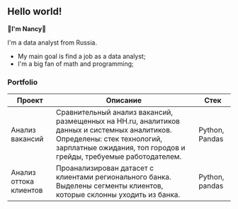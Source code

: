 ## Hello world! 
:cherry_blossom:**I'm Nancy**:cherry_blossom:

I'm a data analyst from Russia.

- My main goal is find a job as a data analyst;
- I'm a big fan of math and programming;


### Portfolio
| Проект | Описание| Стек |
|----------|----------|----------|
| Анализ вакансий| Сравнительный анализ вакансий, размещенных на HH.ru, аналитиков данных и системных аналитиков. Определены: стек технологий, зарплатные ожидания, топ городов и грейды, требуемые работодателем.| Python, Pandas|
|Анализ оттока клиентов| Проанализирован датасет с клиентами регионального банка. Выделены сегменты клиентов, которые склонны уходить из банка.| Python, pandas|
